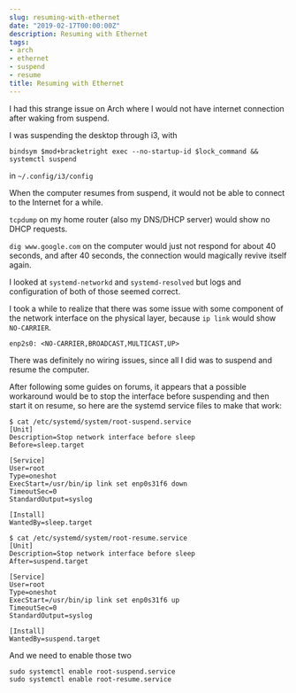 ```yaml
---
slug: resuming-with-ethernet
date: "2019-02-17T00:00:00Z"
description: Resuming with Ethernet
tags:
- arch
- ethernet
- suspend
- resume
title: Resuming with Ethernet
---
```


I had this strange issue on Arch where I would not have internet connection after waking from suspend.

I was suspending the desktop through i3, with

```
bindsym $mod+bracketright exec --no-startup-id $lock_command && systemctl suspend
```

in `~/.config/i3/config`

When the computer resumes from suspend, it would not be able to connect to the Internet for a while.

`tcpdump` on my home router (also my DNS/DHCP server) would show no DHCP requests.

`dig www.google.com` on the computer would just not respond for about 40 seconds, and after 40 seconds, the connection would magically revive itself again.

I looked at `systemd-networkd` and `systemd-resolved` but logs and configuration of both of those seemed correct.

I took a while to realize that there was some issue with some component of the network interface on the physical layer, because `ip link` would show `NO-CARRIER`.

```
enp2s0: <NO-CARRIER,BROADCAST,MULTICAST,UP>
```

There was definitely no wiring issues, since all I did was to suspend and resume the computer.

After following some guides on forums, it appears that a possible workaround would be to stop the interface before suspending and then start it on resume, so here are the systemd service files to make that work:

```
$ cat /etc/systemd/system/root-suspend.service
[Unit]
Description=Stop network interface before sleep
Before=sleep.target

[Service]
User=root
Type=oneshot
ExecStart=/usr/bin/ip link set enp0s31f6 down
TimeoutSec=0
StandardOutput=syslog

[Install]
WantedBy=sleep.target
```

```
$ cat /etc/systemd/system/root-resume.service
[Unit]
Description=Stop network interface before sleep
After=suspend.target

[Service]
User=root
Type=oneshot
ExecStart=/usr/bin/ip link set enp0s31f6 up
TimeoutSec=0
StandardOutput=syslog

[Install]
WantedBy=suspend.target
```

And we need to enable those two

```
sudo systemctl enable root-suspend.service
sudo systemctl enable root-resume.service
```
